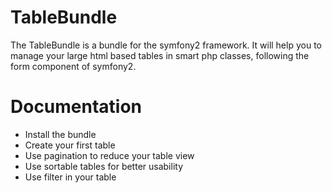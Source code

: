 TableBundle
===========

The TableBundle is a bundle for the symfony2 framework. It will help you to manage your large html based tables in smart php classes, following the form component of symfony2.

Documentation
==========
* Install the bundle
* Create your first table
* Use pagination to reduce your table view
* Use sortable tables for better usability
* Use filter in your table
